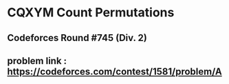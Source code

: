 # CQXYM Count Permutations

## Codeforces Round #745 (Div. 2)

## problem link : https://codeforces.com/contest/1581/problem/A
